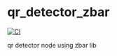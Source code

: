 # qr_detector_zbar

[![CI](https://github.com/tue-robotics/qr_detector_zbar/actions/workflows/main.yml/badge.svg)](https://github.com/tue-robotics/qr_detector_zbar/actions/workflows/main.yml)

qr detector node using zbar lib
